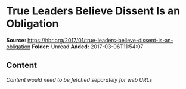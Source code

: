 # True Leaders Believe Dissent Is an Obligation

**Source:** https://hbr.org/2017/01/true-leaders-believe-dissent-is-an-obligation
**Folder:** Unread
**Added:** 2017-03-06T11:54:07




## Content
*Content would need to be fetched separately for web URLs*
